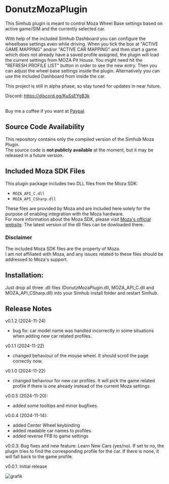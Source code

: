 # DonutzMozaPlugin

This Simhub plugin is meant to control Moza Wheel Base settings based on active game/SIM and the currently selected car.

With help of the included Simhub Dashboard you can configure the wheelbase settings even while driving. When you tick the box at "ACTIVE GAME MAPPING" and/or "ACTIVE CAR MAPPING" and then start a game which does not already have a saved profile assigned, the plugin will load the current settings from MOZA Pit House.
You might need hit the "REFRESH PROFILE LIST" button in order to see the new entry. Then you can adjust the wheel base settings inside the plugin. Alternatively you can use the included Dashboard from inside the car.

This project is still in alpha phase, so stay tuned for updates in near future.

Discord: https://discord.gg/KuSsEYgB3k

<br>Buy me a coffee if you want at [Paypal](https://paypal.me/donutz75?country.x=DE&locale.x=de_DE).

## Source Code Availability

This repository contains only the compiled version of the Simhub Moza Plugin.  
The source code is **not publicly available** at the moment, but it may be released in a future version.

## Included Moza SDK Files

This plugin package includes two DLL files from the Moza SDK:

- `MOZA_API_C.dll`
- `MOZA_API_CSharp.dll`

These files are provided by Moza and are included here solely for the purpose of enabling integration with the Moza hardware.  
For more information about the Moza SDK, please visit [Moza's official website](https://www.mozaracing.com/moza-sdk/). The latest version of the dll files can be dowloaded there.

### Disclaimer

The included Moza SDK files are the property of Moza.  
I am not affiliated with Moza, and any issues related to these files should be addressed to Moza's support.

## Installation: 
Just drop all three .dll files (DonutzMozaPlugin.dll, MOZA_API_C.dll and MOZA_API_CSharp.dll) into your Simhub install folder and restart Simhub.

## Release Notes
v0.1.2 (2024-11-24)
- bug fix: car model name was handled incorrectly in some situations when adding new car related profiles.

v0.1.1 (2024-11-22)
- changed behaviour of the mouse wheel. It should scroll the page correctly now.

v0.1.0 (2024-11-22)
- changed behaviour for new car profiles. It will pick the game related profile if there is one already instead of the current Moza settings.

v0.0.5 (2024-11-20):
- added some tooltips and minor bugfixes.

v0.0.4 (2024-11-14): 
- added Center Wheel keybinding
- added readable car names to profiles
- added reverse FFB to game settings

v0.0.3: Bug fixes and new feature: Learn New Cars (yes/no). If set to no, the plugin tries to find the corresponding profile for the car. If there is none, it will fall back to the game profile.

v0.0.1: Initial release

![grafik](https://github.com/user-attachments/assets/732f3598-6342-409a-bd15-612604a3f4fa)


